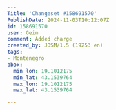 ```yaml
---
Title: 'Changeset #158691570'
PublishDate: 2024-11-03T10:12:07Z
id: 158691570
user: Geim
comment: Added charge
created_by: JOSM/1.5 (19253 en)
tags:
- Montenegro
bbox:
  min_lon: 19.1012175
  min_lat: 43.1539764
  max_lon: 19.1012175
  max_lat: 43.1539764

---
```


